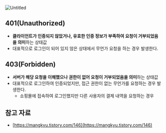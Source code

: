 ![Untitled](https://img1.daumcdn.net/thumb/R1280x0/?scode=mtistory2&fname=https%3A%2F%2Fblog.kakaocdn.net%2Fdn%2FSXIOw%2Fbtq4f1hHLUI%2FpG5lrZJhFPwjiknGqoWUKK%2Fimg.png)

## 401(Unauthorized)

- **클라이언트가 인증되지 않았거나, 유효한 인증 정보가 부족하여 요청이 거부되었음을 의미**하는 상태값
- 대표적으로 로그인이 되어 있지 않은 상태에서 무언가 요청을 하는 경우 발생한다.

## 403(Forbidden)

- **서버가 해당 요청을 이해했으나 권한이 없어 요청이 거부되었음을 의미**하는 상태값
- 대표적으로 로그인하여 인증되었지만, 접근 권한이 없는 무언가를 요청하는 경우 발생한다.
    - 쇼핑몰에 접속하여 로그인했지만 다른 사용자의 결제 내역을 요청하는 경우

## 참고 자료

- [https://mangkyu.tistory.com/146](https://mangkyu.tistory.com/146)